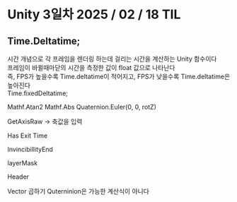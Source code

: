# Unity 3일차 2025 / 02 / 18 TIL 

## Time.Deltatime;  
시간 개념으로 각 프레임을 렌더링 하는데 걸리는 시간을 계산하는 Unity 함수이다  
프레임이 바뀔때마닫의 시간을 측정한 값이 float 값으로 나타난다    
즉, FPS가 높을수록 Time.deltatime이 적어지고, FPS가 낮을수록 Time.deltatime은 높아진다  
Time.fixedDeltatime;  


Mathf.Atan2
Mathf.Abs
Quaternion.Euler(0, 0, rotZ)

GetAxisRaw
-> 축값을 입력

Has Exit Time

InvincibillityEnd

layerMask

Header

Vector 곱하기 Quterninion은 가능한 계산식이 아니다
